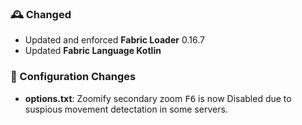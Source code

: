 ### 🕰️ Changed
- Updated and enforced **Fabric Loader** 0.16.7
- Updated **Fabric Language Kotlin**

### 📂 Configuration Changes
- **options.txt**: Zoomify secondary zoom <kbd>F6</kbd> is now Disabled due to suspious movement detectation in some servers.
